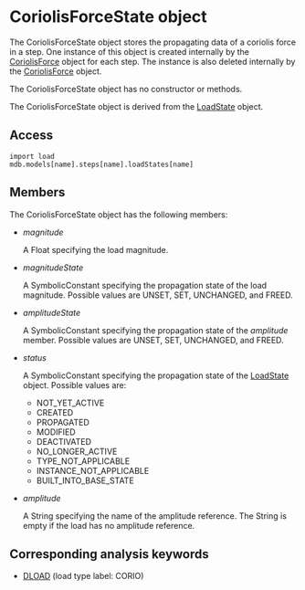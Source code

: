 # CoriolisForceState object

The CoriolisForceState object stores the propagating data of a coriolis force in a step. One instance of this object is created internally by the [CoriolisForce](https://help.3ds.com/2022/english/DSSIMULIA_Established/SIMACAEKERRefMap/simaker-c-coriolisforcepyc.htm?ContextScope=all) object for each step. The instance is also deleted internally by the [CoriolisForce](https://help.3ds.com/2022/english/DSSIMULIA_Established/SIMACAEKERRefMap/simaker-c-coriolisforcepyc.htm?ContextScope=all) object.

The CoriolisForceState object has no constructor or methods.

The CoriolisForceState object is derived from the [LoadState](https://help.3ds.com/2022/english/DSSIMULIA_Established/SIMACAEKERRefMap/simaker-c-loadstatepyc.htm?ContextScope=all) object.

## Access

```
import load
mdb.models[name].steps[name].loadStates[name]
```

## Members

The CoriolisForceState object has the following members:

- *magnitude*

  A Float specifying the load magnitude.

- *magnitudeState*

  A SymbolicConstant specifying the propagation state of the load magnitude. Possible values are UNSET, SET, UNCHANGED, and FREED.

- *amplitudeState*

  A SymbolicConstant specifying the propagation state of the *amplitude* member. Possible values are UNSET, SET, UNCHANGED, and FREED.

- *status*

  A SymbolicConstant specifying the propagation state of the [LoadState](https://help.3ds.com/2022/english/DSSIMULIA_Established/SIMACAEKERRefMap/simaker-c-loadstatepyc.htm?ContextScope=all) object. Possible values are:

  - NOT_YET_ACTIVE
  - CREATED
  - PROPAGATED
  - MODIFIED
  - DEACTIVATED
  - NO_LONGER_ACTIVE
  - TYPE_NOT_APPLICABLE
  - INSTANCE_NOT_APPLICABLE
  - BUILT_INTO_BASE_STATE

- *amplitude*

  A String specifying the name of the amplitude reference. The String is empty if the load has no amplitude reference.



## Corresponding analysis keywords

- [DLOAD](https://help.3ds.com/2022/english/DSSIMULIA_Established/SIMACAEKEYRefMap/simakey-r-dload.htm?ContextScope=all#simakey-r-dload) (load type label: CORIO)